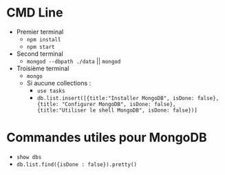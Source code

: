 # CMD Line
* Premier terminal
    * `npm install`
    * `npm start`
* Second terminal
    * `mongod --dbpath ./data` || `mongod`
* Troisième terminal
    * `mongo`
    * Si aucune collections :
        * `use tasks`
        * `db.list.insert([{title:"Installer MongoDB", isDone: false}, {title: "Configurer MongoDB", isDone: false}, {title:"Utiliser le shell MongoDB", isDone: false})]`

# Commandes utiles pour MongoDB
* `show dbs`
* `db.list.find({isDone : false}).pretty()`